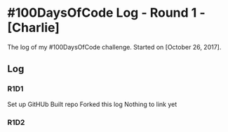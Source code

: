 # #100DaysOfCode Log - Round 1 - [Charlie]

The log of my #100DaysOfCode challenge. Started on [October 26, 2017].

## Log

### R1D1 
Set up GitHUb
Built repo
Forked this log 
Nothing to link yet 

### R1D2
